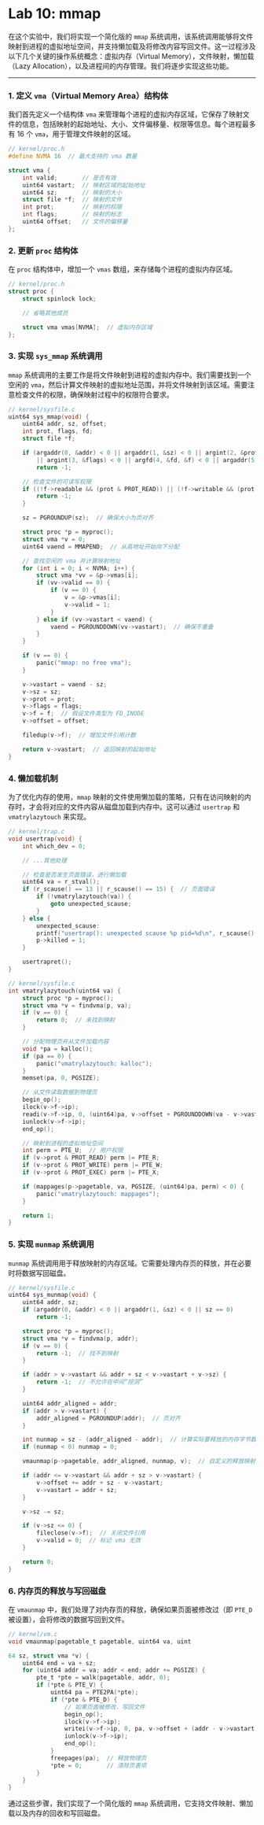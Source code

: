 # Lab 10: mmap

在这个实验中，我们将实现一个简化版的 `mmap` 系统调用，该系统调用能够将文件映射到进程的虚拟地址空间，并支持懒加载及将修改内容写回文件。这一过程涉及以下几个关键的操作系统概念：虚拟内存（Virtual Memory），文件映射，懒加载（Lazy Allocation），以及进程间的内存管理。我们将逐步实现这些功能。

---

### 1. 定义 `vma`（Virtual Memory Area）结构体

我们首先定义一个结构体 `vma` 来管理每个进程的虚拟内存区域，它保存了映射文件的信息，包括映射的起始地址、大小、文件偏移量、权限等信息。每个进程最多有 16 个 `vma`，用于管理文件映射的区域。

```c
// kernel/proc.h
#define NVMA 16  // 最大支持的 vma 数量

struct vma {
    int valid;       // 是否有效
    uint64 vastart;  // 映射区域的起始地址
    uint64 sz;       // 映射的大小
    struct file *f;  // 映射的文件
    int prot;        // 映射的权限
    int flags;       // 映射的标志
    uint64 offset;   // 文件的偏移量
};
```

### 2. 更新 `proc` 结构体

在 `proc` 结构体中，增加一个 `vmas` 数组，来存储每个进程的虚拟内存区域。

```c
// kernel/proc.h
struct proc {
    struct spinlock lock;

    // 省略其他成员

    struct vma vmas[NVMA];  // 虚拟内存区域
};
```

### 3. 实现 `sys_mmap` 系统调用

`mmap` 系统调用的主要工作是将文件映射到进程的虚拟内存中。我们需要找到一个空闲的 `vma`，然后计算文件映射的虚拟地址范围，并将文件映射到该区域。需要注意检查文件的权限，确保映射过程中的权限符合要求。

```c
// kernel/sysfile.c
uint64 sys_mmap(void) {
    uint64 addr, sz, offset;
    int prot, flags, fd;
    struct file *f;

    if (argaddr(0, &addr) < 0 || argaddr(1, &sz) < 0 || argint(2, &prot) < 0
        || argint(3, &flags) < 0 || argfd(4, &fd, &f) < 0 || argaddr(5, &offset) < 0 || sz == 0)
        return -1;

    // 检查文件的可读写权限
    if ((!f->readable && (prot & PROT_READ)) || (!f->writable && (prot & PROT_WRITE) && !(flags & MAP_PRIVATE))) {
        return -1;
    }

    sz = PGROUNDUP(sz);  // 确保大小为页对齐

    struct proc *p = myproc();
    struct vma *v = 0;
    uint64 vaend = MMAPEND;  // 从高地址开始向下分配

    // 查找空闲的 vma 并计算映射地址
    for (int i = 0; i < NVMA; i++) {
        struct vma *vv = &p->vmas[i];
        if (vv->valid == 0) {
            if (v == 0) {
                v = &p->vmas[i];
                v->valid = 1;
            }
        } else if (vv->vastart < vaend) {
            vaend = PGROUNDDOWN(vv->vastart);  // 确保不重叠
        }
    }

    if (v == 0) {
        panic("mmap: no free vma");
    }

    v->vastart = vaend - sz;
    v->sz = sz;
    v->prot = prot;
    v->flags = flags;
    v->f = f;  // 假设文件类型为 FD_INODE
    v->offset = offset;

    filedup(v->f);  // 增加文件引用计数

    return v->vastart;  // 返回映射的起始地址
}
```

### 4. 懒加载机制

为了优化内存的使用，`mmap` 映射的文件使用懒加载的策略，只有在访问映射的内存时，才会将对应的文件内容从磁盘加载到内存中。这可以通过 `usertrap` 和 `vmatrylazytouch` 来实现。

```c
// kernel/trap.c
void usertrap(void) {
    int which_dev = 0;

    // ...其他处理

    // 检查是否发生页面错误，进行懒加载
    uint64 va = r_stval();
    if (r_scause() == 13 || r_scause() == 15) {  // 页面错误
        if (!vmatrylazytouch(va)) {
            goto unexpected_scause;
        }
    } else {
        unexpected_scause:
        printf("usertrap(): unexpected scause %p pid=%d\n", r_scause(), p->pid);
        p->killed = 1;
    }

    usertrapret();
}

// kernel/sysfile.c
int vmatrylazytouch(uint64 va) {
    struct proc *p = myproc();
    struct vma *v = findvma(p, va);
    if (v == 0) {
        return 0;  // 未找到映射
    }

    // 分配物理页并从文件加载内容
    void *pa = kalloc();
    if (pa == 0) {
        panic("vmatrylazytouch: kalloc");
    }
    memset(pa, 0, PGSIZE);

    // 从文件读取数据到物理页
    begin_op();
    ilock(v->f->ip);
    readi(v->f->ip, 0, (uint64)pa, v->offset + PGROUNDDOWN(va - v->vastart), PGSIZE);
    iunlock(v->f->ip);
    end_op();

    // 映射到进程的虚拟地址空间
    int perm = PTE_U;  // 用户权限
    if (v->prot & PROT_READ) perm |= PTE_R;
    if (v->prot & PROT_WRITE) perm |= PTE_W;
    if (v->prot & PROT_EXEC) perm |= PTE_X;

    if (mappages(p->pagetable, va, PGSIZE, (uint64)pa, perm) < 0) {
        panic("vmatrylazytouch: mappages");
    }

    return 1;
}
```

### 5. 实现 `munmap` 系统调用

`munmap` 系统调用用于释放映射的内存区域。它需要处理内存页的释放，并在必要时将数据写回磁盘。

```c
// kernel/sysfile.c
uint64 sys_munmap(void) {
    uint64 addr, sz;
    if (argaddr(0, &addr) < 0 || argaddr(1, &sz) < 0 || sz == 0)
        return -1;

    struct proc *p = myproc();
    struct vma *v = findvma(p, addr);
    if (v == 0) {
        return -1;  // 找不到映射
    }

    if (addr > v->vastart && addr + sz < v->vastart + v->sz) {
        return -1;  // 不允许在中间“挖洞”
    }

    uint64 addr_aligned = addr;
    if (addr > v->vastart) {
        addr_aligned = PGROUNDUP(addr);  // 页对齐
    }

    int nunmap = sz - (addr_aligned - addr);  // 计算实际要释放的内存字节数
    if (nunmap < 0) nunmap = 0;

    vmaunmap(p->pagetable, addr_aligned, nunmap, v);  // 自定义的释放映射内存函数

    if (addr <= v->vastart && addr + sz > v->vastart) {
        v->offset += addr + sz - v->vastart;
        v->vastart = addr + sz;
    }

    v->sz -= sz;

    if (v->sz <= 0) {
        fileclose(v->f);  // 关闭文件引用
        v->valid = 0;  // 标记 vma 无效
    }

    return 0;
}
```

### 6. 内存页的释放与写回磁盘

在 `vmaunmap` 中，我们处理了对内存页的释放，确保如果页面被修改过（即 `PTE_D` 被设置），会将修改的数据写回到文件。

```c
// kernel/vm.c
void vmaunmap(pagetable_t pagetable, uint64 va, uint

64 sz, struct vma *v) {
    uint64 end = va + sz;
    for (uint64 addr = va; addr < end; addr += PGSIZE) {
        pte_t *pte = walk(pagetable, addr, 0);
        if (*pte & PTE_V) {
            uint64 pa = PTE2PA(*pte);
            if (*pte & PTE_D) {
                // 如果页面被修改，写回文件
                begin_op();
                ilock(v->f->ip);
                writei(v->f->ip, 0, pa, v->offset + (addr - v->vastart), PGSIZE);
                iunlock(v->f->ip);
                end_op();
            }
            freepages(pa);  // 释放物理页
            *pte = 0;       // 清除页表项
        }
    }
}
```

通过这些步骤，我们实现了一个简化版的 `mmap` 系统调用，它支持文件映射、懒加载以及内存的回收和写回磁盘。
